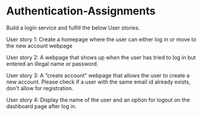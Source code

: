 # Authentication-Assignments

Build a login service and fulfill the below User stories.

User story 1: Create a homepage where the user can either log in or move to the new account webpage

User story 2: A webpage that shows up when the user has tried to log in but entered an illegal name or password.

User story 3: A “create account” webpage that allows the user to create a new account. Please check if a user with the same email id already exists, don't allow for registration.

User story 4: Display the name of the user and an option for logout on the dashboard page after log in.

